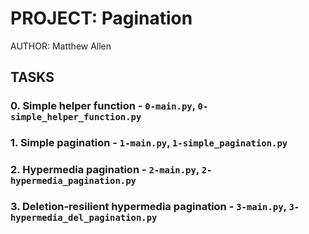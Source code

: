 # PROJECT: Pagination

AUTHOR: Matthew Allen

## TASKS

### 0. Simple helper function - `0-main.py`, `0-simple_helper_function.py`

### 1. Simple pagination - `1-main.py`, `1-simple_pagination.py`

### 2. Hypermedia pagination - `2-main.py`, `2-hypermedia_pagination.py`

### 3. Deletion-resilient hypermedia pagination - `3-main.py`, `3-hypermedia_del_pagination.py`
